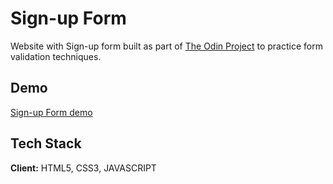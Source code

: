 
# Sign-up Form

Website with Sign-up form built as part of [The Odin Project](https://www.theodinproject.com/) to practice form validation techniques.


## Demo

[Sign-up Form demo](https://aq4rius.github.io/Sign-up-Form/)


## Tech Stack

**Client:** HTML5, CSS3, JAVASCRIPT


